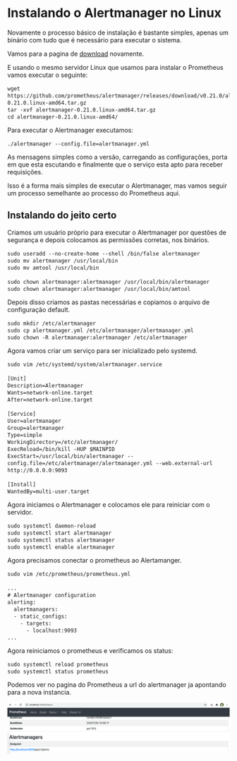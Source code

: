 # Instalando o Alertmanager no Linux

Novamente o processo básico de instalação é bastante simples, apenas um binário com tudo que é necessário para executar o sistema.

Vamos para a pagina de [download](https://prometheus.io/download/#alertmanager) novamente.

E usando o mesmo servidor Linux que usamos para instalar o Prometheus vamos executar o seguinte:

```
wget https://github.com/prometheus/alertmanager/releases/download/v0.21.0/alertmanager-0.21.0.linux-amd64.tar.gz
tar -xvf alertmanager-0.21.0.linux-amd64.tar.gz
cd alertmanager-0.21.0.linux-amd64/
```

Para executar o Alertmanager executamos:

```
./alertmanager --config.file=alertmanager.yml
```

As mensagens simples como a versão, carregando as configurações, porta em que esta escutando e finalmente que o serviço esta apto para receber requisições.

Isso é a forma mais simples de executar o Alertmanager, mas vamos seguir um processo semelhante ao processo do Prometheus aqui.

## Instalando do jeito certo


Criamos um usuário próprio para executar o Alertmanager por questões de segurança e depois colocamos as permissões corretas, nos binários.

```
sudo useradd --no-create-home --shell /bin/false alertmanager
sudo mv alertmanager /usr/local/bin
sudo mv amtool /usr/local/bin

sudo chown alertmanager:alertmanager /usr/local/bin/alertmanager
sudo chown alertmanager:alertmanager /usr/local/bin/amtool
```

Depois disso criamos as pastas necessárias e copiamos o arquivo de configuração default.

```
sudo mkdir /etc/alertmanager
sudo cp alertmanager.yml /etc/alertmanager/alertmanager.yml
sudo chown -R alertmanager:alertmanager /etc/alertmanager
```

Agora vamos criar um serviço para ser inicializado pelo systemd.

```
sudo vim /etc/systemd/system/alertmanager.service

[Unit]
Description=Alertmanager
Wants=network-online.target
After=network-online.target

[Service]
User=alertmanager
Group=alertmanager
Type=simple
WorkingDirectory=/etc/alertmanager/
ExecReload=/bin/kill -HUP $MAINPID
ExecStart=/usr/local/bin/alertmanager --config.file=/etc/alertmanager/alertmanager.yml --web.external-url http://0.0.0.0:9093

[Install]
WantedBy=multi-user.target
```

Agora iniciamos o Alertmanager e colocamos ele para reiniciar com o servidor.

```
sudo systemctl daemon-reload
sudo systemctl start alertmanager
sudo systemctl status alertmanager
sudo systemctl enable alertmanager
```

Agora precisamos conectar o prometheus ao Alertamanger.

```
sudo vim /etc/prometheus/prometheus.yml

...
# Alertmanager configuration
alerting:
  alertmanagers:
  - static_configs:
    - targets:
      - localhost:9093
...
```

Agora reiniciamos o prometheus e verificamos os status:

```
sudo systemctl reload prometheus
sudo systemctl status prometheus
```

Podemos ver no pagina do Prometheus a url do alertmanager ja apontando para a nova instancia.

![promhttp_metric_handler_requests_total](images/prom_alertmanager.png "Prometheus promhttp")
